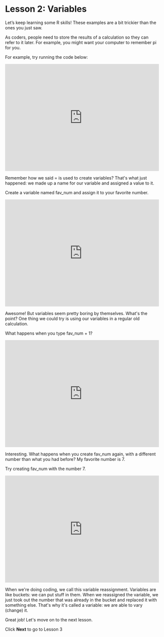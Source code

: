 # Lesson 2: Variables

Let’s keep learning some R skills! These examples are a bit trickier than the ones you just saw.

As coders, people need to store the results of a calculation so they can refer to it later. For example, you might want your computer to remember pi for you.

For example, try running the code below:

<iframe data-type="datacamp" id="variables-1" height="350" src="https://uclatall.github.io/mtucker-coding-study/data-camp/dc-variables-1.html" style="border: 0px #ffffff none;" width="100%"></iframe>

Remember how we said = is used to create variables? That's what just happened: we made up a name for our variable and assigned a value to it.

Create a variable named fav_num and assign it to your favorite number.

<iframe data-type="datacamp" id="variables-2" height="350" src="https://uclatall.github.io/mtucker-coding-study/data-camp/dc-variables-2.html" style="border: 0px #ffffff none;" width="100%"></iframe>

Awesome! But variables seem pretty boring by themselves. What's the point? One thing we could try is using our variables in a regular old calculation.

What happens when you type fav_num + 1?

<iframe data-type="datacamp" id="variables-3" height="350" src="https://uclatall.github.io/mtucker-coding-study/data-camp/dc-variables-3.html" style="border: 0px #ffffff none;" width="100%"></iframe>


Interesting. What happens when you create fav_num again, with a different number than what you had before? My favorite number is 7.

Try creating fav_num with the number 7.

<iframe data-type="datacamp" id="variables-4" height="350" src="https://uclatall.github.io/mtucker-coding-study/data-camp/dc-variables-4.html" style="border: 0px #ffffff none;" width="100%"></iframe>

When we're doing coding, we call this variable reassignment. Variables are like buckets: we can put stuff in them. When we reassigned the variable, we just took out the number that was already in the bucket and replaced it with something else. That's why it's called a variable: we are able to vary (change) it.


Great job! Let's move on to the next lesson.

Click **Next** to go to Lesson 3
